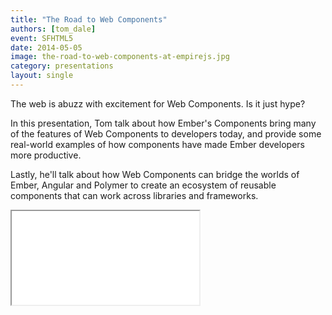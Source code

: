 ```yaml
---
title: "The Road to Web Components"
authors: [tom_dale]
event: SFHTML5
date: 2014-05-05
image: the-road-to-web-components-at-empirejs.jpg
category: presentations
layout: single
---
```


The web is abuzz with excitement for Web Components. Is it just hype?

In this presentation, Tom talk about how Ember's Components bring many of the
features of Web Components to developers today, and provide some real-world
examples of how components have made Ember developers more productive.

<!-- Excerpt -->

Lastly, he'll talk about how Web Components can bridge the worlds of Ember,
Angular and Polymer to create an ecosystem of reusable components that can work
across libraries and frameworks.

<div class="video-wrap">
    <iframe src="//www.youtube.com/embed/yLyyXHhSl8w" itemprop="video"></iframe>
</div>

<script async class="speakerdeck-embed" data-id="ef67b470bbd80131ec9d56ae81354ca9" data-ratio="1.33333333333333" src="//speakerdeck.com/assets/embed.js"></script>
